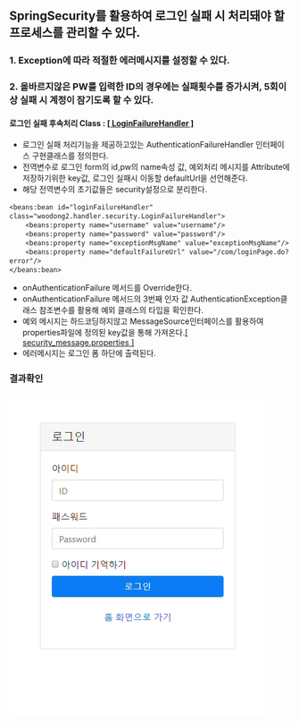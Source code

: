 ## SpringSecurity를 활용하여 로그인 실패 시 처리돼야 할 프로세스를 관리할 수 있다.

### 1. Exception에 따라 적절한 에러메시지를 설정할 수 있다.
### 2. 올바르지않은 PW를 입력한 ID의 경우에는 실패횟수를 증가시켜, 5회이상 실패 시 계정이 잠기도록 할 수 있다.

#### 로그인 실패 후속처리 Class : [ [ LoginFailureHandler ] ](https://github.com/Taesan94/OurNeighborhoodEvent/blob/master/src/main/java/woodong2/handler/security/LoginFailureHandler.java)

- 로그인 실패 처리기능을 제공하고있는 AuthenticationFailureHandler 인터페이스 구현클래스를 정의한다.
- 전역변수로 로그인 form의 id,pw의 name속성 값, 예외처리 메시지를 Attribute에 저장하기위한 key값, 로그인 실패시 이동할 defaultUrl을 선언해준다.
- 해당 전역변수의 초기값들은 security설정으로 분리한다.
```
<beans:bean id="loginFailureHandler" class="woodong2.handler.security.LoginFailureHandler">
    <beans:property name="username" value="username"/>
    <beans:property name="password" value="password"/>
    <beans:property name="exceptionMsgName" value="exceptionMsgName"/>
    <beans:property name="defaultFailureUrl" value="/com/loginPage.do?error"/>
</beans:bean>
```

- onAuthenticationFailure 메서드를 Override한다.
- onAuthenticationFailure 메서드의 3번째 인자 값 AuthenticationException클래스 참조변수를 활용해 예외 클래스의 타입을 확인한다.
- 예외 메시지는 하드코딩하지않고 MessageSource인터페이스를 활용하여 properties파일에 정의된 key값을 통해 가져온다.<a href="https://github.com/Taesan94/OurNeighborhoodEvent/blob/master/src/main/webapp/WEB-INF/config/message/security_message.properties">[ security_message.properties ]</a>
- 에러메시지는 로그인 폼 하단에 출력된다.

### 결과확인
![loginFail](../readmeSource/gif/loginFail.gif)

